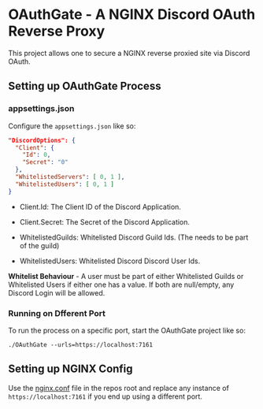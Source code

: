 # OAuthGate - A NGINX Discord OAuth Reverse Proxy

This project allows one to secure a NGINX reverse proxied site via Discord OAuth.

## Setting up OAuthGate Process

### appsettings.json
Configure the `appsettings.json` like so:
```json
"DiscordOptions": {
  "Client": {
    "Id": 0,
    "Secret": "0"
  },
  "WhitelistedServers": [ 0, 1 ],
  "WhitelistedUsers": [ 0, 1 ]
}
```
- Client.Id: The Client ID of the Discord Application.

- Client.Secret: The Secret of the Discord Application.

- WhitelistedGuilds: Whitelisted Discord Guild Ids. (The needs to be part of the guild)

- WhitelistedUsers: Whitelisted Discord Discord User Ids.

**Whitelist Behaviour** - A user must be part of either Whitelisted Guilds or Whitelisted Users if either one has a value. If both are null/empty, any Discord Login will be allowed.

### Running on Dfferent Port
To run the process on a specific port, start the OAuthGate project like so:
```
./OAuthGate --urls=https://localhost:7161
```

## Setting up NGINX Config

Use the [nginx.conf](https://github.com/DubyaDude/nginx-discord-oauth-reverse-proxy/blob/master/nginx.conf) file in the repos root and replace any instance of `https://localhost:7161` if you end up using a different port.
